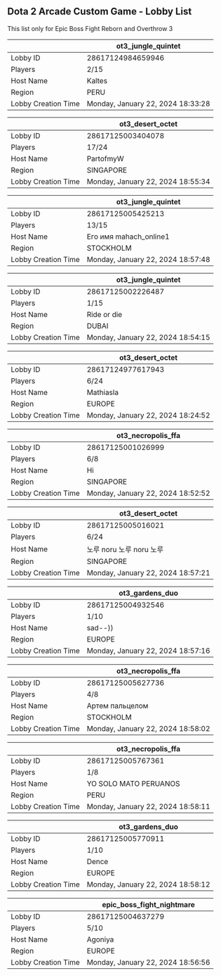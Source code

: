 ## Dota 2 Arcade Custom Game - Lobby List

This list only for Epic Boss Fight Reborn and Overthrow 3

|  | ot3_jungle_quintet |
| ------ | ------ |
| Lobby ID | 28617124984659946 |
| Players | 2/15 |
| Host Name | Kaltes |
| Region | PERU |
| Lobby Creation Time | Monday, January 22, 2024 18:33:28 |


|  | ot3_desert_octet |
| ------ | ------ |
| Lobby ID | 28617125003404078 |
| Players | 17/24 |
| Host Name | PartofmyW |
| Region | SINGAPORE |
| Lobby Creation Time | Monday, January 22, 2024 18:55:34 |


|  | ot3_jungle_quintet |
| ------ | ------ |
| Lobby ID | 28617125005425213 |
| Players | 13/15 |
| Host Name | Его имя mahach_online1 |
| Region | STOCKHOLM |
| Lobby Creation Time | Monday, January 22, 2024 18:57:48 |


|  | ot3_jungle_quintet |
| ------ | ------ |
| Lobby ID | 28617125002226487 |
| Players | 1/15 |
| Host Name | Ride or die |
| Region | DUBAI |
| Lobby Creation Time | Monday, January 22, 2024 18:54:15 |


|  | ot3_desert_octet |
| ------ | ------ |
| Lobby ID | 28617124977617943 |
| Players | 6/24 |
| Host Name | Mathiasla |
| Region | EUROPE |
| Lobby Creation Time | Monday, January 22, 2024 18:24:52 |


|  | ot3_necropolis_ffa |
| ------ | ------ |
| Lobby ID | 28617125001026999 |
| Players | 6/8 |
| Host Name | Hi |
| Region | SINGAPORE |
| Lobby Creation Time | Monday, January 22, 2024 18:52:52 |


|  | ot3_desert_octet |
| ------ | ------ |
| Lobby ID | 28617125005016021 |
| Players | 6/24 |
| Host Name | 노루 noru 노루 noru 노루 |
| Region | SINGAPORE |
| Lobby Creation Time | Monday, January 22, 2024 18:57:21 |


|  | ot3_gardens_duo |
| ------ | ------ |
| Lobby ID | 28617125004932546 |
| Players | 1/10 |
| Host Name | sad--)) |
| Region | EUROPE |
| Lobby Creation Time | Monday, January 22, 2024 18:57:16 |


|  | ot3_necropolis_ffa |
| ------ | ------ |
| Lobby ID | 28617125005627736 |
| Players | 4/8 |
| Host Name | Артем пальцелом |
| Region | STOCKHOLM |
| Lobby Creation Time | Monday, January 22, 2024 18:58:02 |


|  | ot3_necropolis_ffa |
| ------ | ------ |
| Lobby ID | 28617125005767361 |
| Players | 1/8 |
| Host Name | YO SOLO MATO PERUANOS |
| Region | PERU |
| Lobby Creation Time | Monday, January 22, 2024 18:58:11 |


|  | ot3_gardens_duo |
| ------ | ------ |
| Lobby ID | 28617125005770911 |
| Players | 1/10 |
| Host Name | Dence |
| Region | EUROPE |
| Lobby Creation Time | Monday, January 22, 2024 18:58:12 |


|  | epic_boss_fight_nightmare |
| ------ | ------ |
| Lobby ID | 28617125004637279 |
| Players | 5/10 |
| Host Name | Agoniya |
| Region | EUROPE |
| Lobby Creation Time | Monday, January 22, 2024 18:56:56 |


